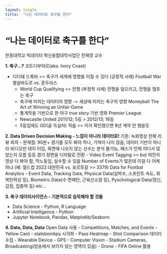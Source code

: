 ```yaml
---
layout: single
title:  "나는 데이터로 축구를 한다"
---
```


# “나는 데이터로 축구를 한다”

한동대학교 빅데이터 혁신융합대학사업단
전재영 교수

**1. 축구...?**
코트디부아르(aka. Ivory Coast)
- 디디에 드록바 >> 축구가 세계에 영향을 미칠 수 있다 (긍정적 사례)
Football War 엘살바도르 vs. 혼두라스
    - World Cup Qualifying >> 전쟁 (부정적 사례)
전쟁을 일으키고, 전쟁을 멈추는 축구
    - 축구에 미치는 데이터의 영향 -> 세상에 미치는 축구의 영향
Moneyball The Art of Winning an Unfair Game
    - 통계학을 기반으로 한 야구 true story 기반 영화
Premier League
    - Newcastle United 2011/12; 5등 > 2012/13; 16등
    - 5등임에도 GD(골 득실차) 적음 << 이거 확인했으면 8년 계약 안 했을듯

**2. Data Driven Decision Making - 느낌이 아니라 데이터로!**
기존: 녹화영상 전체 리뷰 회의
    - 문제점: 90분+ 경기를 모두 봐야 하나, 기억이 나지 않음, 데이터 기반이 아니라 비디오만 데이
터임, 화면에 나오지 않는 선수는 분석 불가능, 패스가 언제 어디서 많았는지 모름 등등
경기 장면을 디지털로 전환
    - Video Event Tagging >> but 여전히 영상 다 봐야 함, 막노동임, 실수할 수 있음
Number of Events가 많은데 이걸 다 어케 하냐 (예: 월드컵 2022 대한민국 vs. 포르투갈 >> 3379)
Data for Footbal Analytics
    - Event Data, Tracking Data, Physical Data(심박수, 스프린트 속도, 회복탄력성 등), Biometric Data(수
 면패턴, 근육산소량 등), Pyschological Data(정신, 감정, 집중력 등) etc...

**3. 축구 데이터사이언스 - 기본적으로 습득해야 할 것들**
- Data Science - Python, R Language
- Artificial Intelligence - Python
- Jupyter Notebook, Pandas, Matplotlib/Seaborn

**4. Data, Data, Data**
Open Data 사용
    - Competitions, Matches, and Events
    - Yellow Card
    - statsbombpy
시각화
    - Pass Heatmap
    - Shot Comparison
데이터 수집
    - Wearable Device
    - GPS
    - Computer Vision - Stadium Cameras, Broadcasting(방송에서 보이지 않는 영역이 있음)
    - Drone
    - FIFA Online 활용

